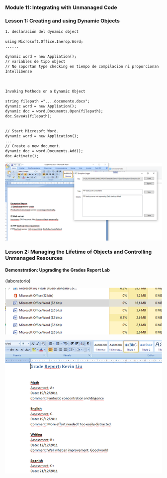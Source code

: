 ### Module 11: Integrating with Unmanaged Code

### Lesson 1: Creating and using Dynamic Objects


````
1. declaración del dynamic object

using Microsoft.Office.Inerop.Word;
......

dynamic word = new Appliation(); 
// variables de tipo object  
// No soportan type checking en tiempo de compilación ni proporcionan IntelliSense  



Invoking Methods on a Dynamic Object

string filepath ="....documento.docx";
dynamic word = new Appliation(); 
dynamic doc = word.Documents.Open(filepath);
doc.SaveAs(filepath);


// Start Microsoft Word.
dynamic word = new Application();
...
// Create a new document.
dynamic doc = word.Documents.Add();
doc.Activate();
````
![demo1](./demo1.PNG)







### Lesson 2: Managing the Lifetime of Objects and Controlling Unmanaged Resources

#### Demonstration: Upgrading the Grades Report Lab


(laboratorio)



![demo2](./demo2.PNG)


![demo3](./demo3.PNG)

